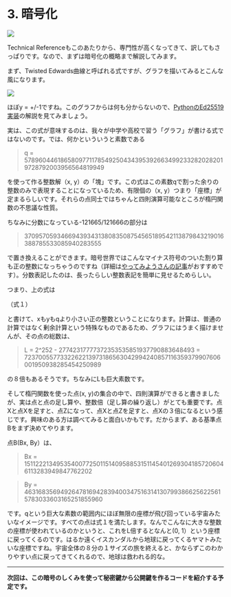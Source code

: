 # 3. 暗号化

![](https://s3-ap-northeast-1.amazonaws.com/nem-social/blog/0/7000/7800/7863/1543214126%E3%82%B9%E3%82%AF%E3%83%AA%E3%83%BC%E3%83%B3%E3%82%B7%E3%83%A7%E3%83%83%E3%83%88%202018-11-26%2015.33.27.png)

Technical Referenceもこのあたりから、専門性が高くなってきて、訳してもさっぱりです。なので、まずは暗号化の概略まで解説してみます。

まず、Twisted Edwards曲線と呼ばれる式ですが、グラフを描いてみるとこんな風になります。

![](https://s3-ap-northeast-1.amazonaws.com/nem-social/blog/0/7000/7800/7863/1543220563%E3%82%B9%E3%82%AF%E3%83%AA%E3%83%BC%E3%83%B3%E3%82%B7%E3%83%A7%E3%83%83%E3%83%88%202018-11-26%2015.32.20.png)

ほぼy = +/-1ですね。このグラフからは何も分からないので、[PythonのEd25519実装](https://www.pebblewind.com/entry/2017/10/06/204508)の解説を見てみましょう。

実は、この式が意味するのは、我々が中学や高校で習う「グラフ」が書ける式ではないのです。では、何かといういうと素数である


> q = 57896044618658097711785492504343953926634992332820282019728792003956564819949

を使って作る整数解（x, y）の「塊」です。この式はこの素数qで割った余りの整数のみで表現することになっているため、有限個の（x, y）つまり「座標」が定まるらしいです。それらの点同士ではちゃんと四則演算可能なところが楕円関数の不思議な性質。


ちなみに分数になっている-121665/121666の部分は


> 37095705934669439343138083508754565189542113879843219016388785533085940283555


で置き換えることができます。暗号世界ではこんなマイナス符号のついた割り算も正の整数になっちゃうのですね（詳細は[やってみようさんの記事](https://nemlog.nem.social/blog/20168)がおすすめです）。分数表記したのは、長ったらしい整数表記を簡単に見せるためらしい。

つまり、上の式は


（式１）


と書けて、xもyもqより小さい正の整数ということになります。計算は、普通の計算ではなく剰余計算という特殊なものであるため、グラフにはうまく描けませんが、その点の総数は、


> L = 2^252 - 27742317777372353535851937790883648493 = 7237005577332262213973186563042994240857116359379907606001950938285454250989

の８倍もあるそうです。ちなみにLも巨大素数です。

そして楕円関数を使った点(x, y)の集合の中で、四則演算ができると書きましたが、実は点と点の足し算や、整数倍（足し算の繰り返し）がとても重要です。点Xと点Xを足すと、点Zになって、点Xと点Zを足すと、点Xの３倍になるという感じです。興味のある方は調べてみると面白いかもです。だからまず、ある基準点Bをまず決めてやります。

点B(Bx, By）は、


> Bx = 15112221349535400772501151409588531511454012693041857206046113283949847762202

> By = 46316835694926478169428394003475163141307993866256225615783033603165251855960

です。qという巨大な素数の範囲内にほぼ無限の座標が飛び回っている宇宙みたいなイメージです。すべての点は式１を満たします。なんでこんなに大きな整数の座標が使われているのかというと、これをL倍するとなんと(0, 1）という座標に戻ってくるのです。はるか遠くイスカンダルから地球に戻ってくるヤマトみたいな座標ですね。宇宙全体の８分の１サイズの旅を終えると、かならずこのわかりやすい点に戻ってきてくれるので、地球は救われる的な。

----

**次回は、この暗号のしくみを使って秘密鍵から公開鍵を作るコードを紹介する予定です。**


